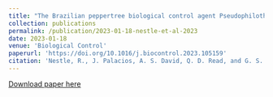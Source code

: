 ```yaml
---
title: "The Brazilian peppertree biological control agent Pseudophilothrips ichini (Thysanoptera: Phlaeothripidae) displays a flexible feeding strategy between foliage and reproductive tissues"
collection: publications
permalink: /publication/2023-01-18-nestle-et-al-2023
date: 2023-01-18
venue: 'Biological Control'
paperurl: 'https://doi.org/10.1016/j.biocontrol.2023.105159'
citation: 'Nestle, R., J. Palacios, A. S. David, Q. D. Read, and G. S. Wheeler. 2023. The Brazilian peppertree biological control agent Pseudophilothrips ichini (Thysanoptera: Phlaeothripidae) displays a flexible feeding strategy between foliage and reproductive tissues. Biological Control 105159. DOI: 10.1016/j.biocontrol.2023.105159.'
---
```

[Download paper here](https://doi.org/10.1016/j.biocontrol.2023.105159)
